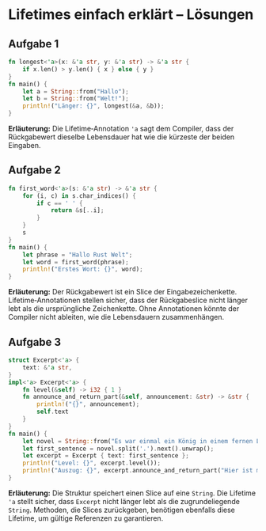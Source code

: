 # Lifetimes einfach erklärt – Lösungen

## Aufgabe 1

```rust
fn longest<'a>(x: &'a str, y: &'a str) -> &'a str {
    if x.len() > y.len() { x } else { y }
}
fn main() {
    let a = String::from("Hallo");
    let b = String::from("Welt!");
    println!("Länger: {}", longest(&a, &b));
}
```
**Erläuterung:** Die Lifetime‑Annotation `'a` sagt dem Compiler, dass der Rückgabewert dieselbe Lebensdauer hat wie die kürzeste der beiden Eingaben.


## Aufgabe 2

```rust
fn first_word<'a>(s: &'a str) -> &'a str {
    for (i, c) in s.char_indices() {
        if c == ' ' {
            return &s[..i];
        }
    }
    s
}
fn main() {
    let phrase = "Hallo Rust Welt";
    let word = first_word(phrase);
    println!("Erstes Wort: {}", word);
}
```
**Erläuterung:** Der Rückgabewert ist ein Slice der Eingabezeichenkette. Lifetime‑Annotationen stellen sicher, dass der Rückgabeslice nicht länger lebt als die ursprüngliche Zeichenkette. Ohne Annotationen könnte der Compiler nicht ableiten, wie die Lebensdauern zusammenhängen.


## Aufgabe 3

```rust
struct Excerpt<'a> {
    text: &'a str,
}
impl<'a> Excerpt<'a> {
    fn level(&self) -> i32 { 1 }
    fn announce_and_return_part(&self, announcement: &str) -> &str {
        println!("{}", announcement);
        self.text
    }
}
fn main() {
    let novel = String::from("Es war einmal ein König in einem fernen Land.");
    let first_sentence = novel.split('.').next().unwrap();
    let excerpt = Excerpt { text: first_sentence };
    println!("Level: {}", excerpt.level());
    println!("Auszug: {}", excerpt.announce_and_return_part("Hier ist mein Auszug:"));
}
```
**Erläuterung:** Die Struktur speichert einen Slice auf eine `String`. Die Lifetime `'a` stellt sicher, dass `Excerpt` nicht länger lebt als die zugrundeliegende `String`. Methoden, die Slices zurückgeben, benötigen ebenfalls diese Lifetime, um gültige Referenzen zu garantieren.


